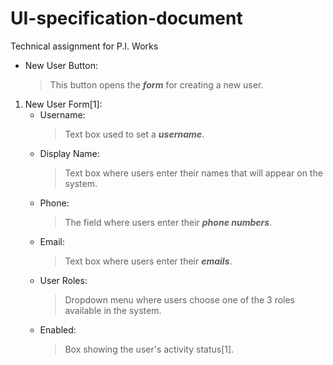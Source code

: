 # UI-specification-document
Technical assignment for P.I. Works

- New User Button:
   >This button opens the ***form*** for creating a new user.
1. New User Form[1]:
   - Username:
      >Text box used to set a ***username***.
   - Display Name:
      >Text box where users enter their names that will appear on the system.
   - Phone:
      >The field where users enter their ***phone numbers***.
   - Email:
      >Text box where users enter their ***emails***.
   - User Roles:
      >Dropdown menu where users choose one of the 3 roles available in the system.
   - Enabled:
      >Box showing the user's activity status[1].
   

